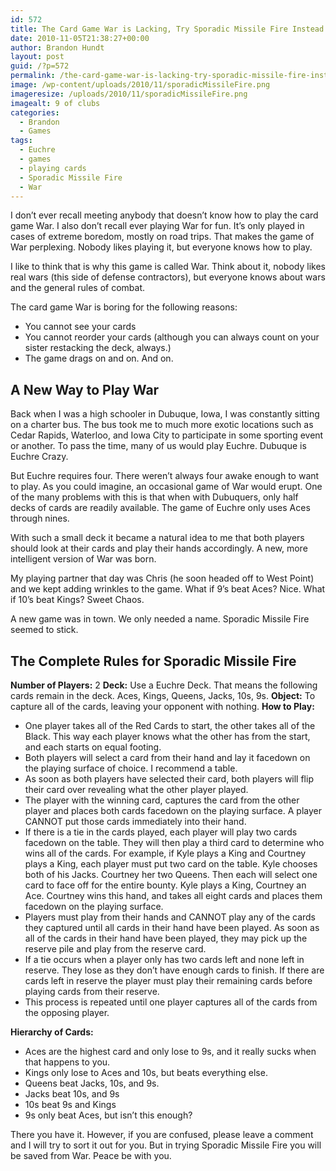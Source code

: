 ```yaml
---
id: 572
title: The Card Game War is Lacking, Try Sporadic Missile Fire Instead
date: 2010-11-05T21:38:27+00:00
author: Brandon Hundt
layout: post
guid: /?p=572
permalink: /the-card-game-war-is-lacking-try-sporadic-missile-fire-instead/
image: /wp-content/uploads/2010/11/sporadicMissileFire.png
imageresize: /uploads/2010/11/sporadicMissileFire.png
imagealt: 9 of clubs
categories:
  - Brandon
  - Games
tags:
  - Euchre
  - games
  - playing cards
  - Sporadic Missile Fire
  - War
---
```

I don’t ever recall meeting anybody that doesn’t know how to play the card game War. I also don’t recall ever playing War for fun. It’s only played in cases of extreme boredom, mostly on road trips. That makes the game of War perplexing. Nobody likes playing it, but everyone knows how to play.<!--more-->

I like to think that is why this game is called War. Think about it, nobody likes real wars (this side of defense contractors), but everyone knows about wars and the general rules of combat.

The card game War is boring for the following reasons:

  * You cannot see your cards
  * You cannot reorder your cards (although you can always count on your sister restacking the deck, always.)
  * The game drags on and on. And on.

## A New Way to Play War

Back when I was a high schooler in Dubuque, Iowa, I was constantly sitting on a charter bus. The bus took me to much more exotic locations such as Cedar Rapids, Waterloo, and Iowa City to participate in some sporting event or another. To pass the time, many of us would play Euchre. Dubuque is Euchre Crazy.

But Euchre requires four. There weren’t always four awake enough to want to play. As you could imagine, an occasional game of War would erupt. One of the many problems with this is that when with Dubuquers, only half decks of cards are readily available. The game of Euchre only uses Aces through nines.

With such a small deck it became a natural idea to me that both players should look at their cards and play their hands accordingly. A new, more intelligent version of War was born.

My playing partner that day was Chris (he soon headed off to West Point) and we kept adding wrinkles to the game. What if 9’s beat Aces? Nice. What if 10’s beat Kings? Sweet Chaos.

A new game was in town. We only needed a name. Sporadic Missile Fire seemed to stick.

## The Complete Rules for Sporadic Missile Fire

**Number of Players:** 2
**Deck:** Use a Euchre Deck. That means the following cards remain in the deck. Aces, Kings, Queens, Jacks, 10s, 9s.
**Object:** To capture all of the cards, leaving your opponent with nothing.
**How to Play:**

  * One player takes all of the Red Cards to start, the other takes all of the Black. This way each player knows what the other has from the start, and each starts on equal footing.
  * Both players will select a card from their hand and lay it facedown on the playing surface of choice. I recommend a table.
  * As soon as both players have selected their card, both players will flip their card over revealing what the other player played.
  * The player with the winning card, captures the card from the other player and places both cards facedown on the playing surface. A player CANNOT put those cards immediately into their hand.
  * If there is a tie in the cards played, each player will play two cards facedown on the table. They will then play a third card to determine who wins all of the cards. For example, if Kyle plays a King and Courtney plays a King, each player must put two card on the table. Kyle chooses both of his Jacks. Courtney her two Queens. Then each will select one card to face off for the entire bounty. Kyle plays a King, Courtney an Ace. Courtney wins this hand, and takes all eight cards and places them facedown on the playing surface.
  * Players must play from their hands and CANNOT play any of the cards they captured until all cards in their hand have been played. As soon as all of the cards in their hand have been played, they may pick up the reserve pile and play from the reserve card.
  * If a tie occurs when a player only has two cards left and none left in reserve. They lose as they don’t have enough cards to finish. If there are cards left in reserve the player must play their remaining cards before playing cards from their reserve.
  * This process is repeated until one player captures all of the cards from the opposing player.

**Hierarchy of Cards:**

  * Aces are the highest card and only lose to 9s, and it really sucks when that happens to you.
  * Kings only lose to Aces and 10s, but beats everything else.
  * Queens beat Jacks, 10s, and 9s.
  * Jacks beat 10s, and 9s
  * 10s beat 9s and Kings
  * 9s only beat Aces, but isn’t this enough?

There you have it. However, if you are confused, please leave a comment and I will try to sort it out for you. But in trying Sporadic Missile Fire you will be saved from War. Peace be with you.
